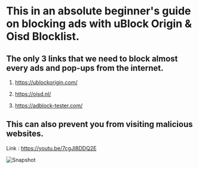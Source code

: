 # This in an absolute beginner's guide on blocking ads with uBlock Origin & Oisd Blocklist.

## The only 3 links that we need to block almost every ads and pop-ups from the internet.

  1. https://ublockorigin.com/

  2. https://oisd.nl/

  3. https://adblock-tester.com/

## This can also prevent you from visiting malicious websites.

Link : https://youtu.be/7cgJl8DDQ2E

![Snapshot](https://github.com/imgodfrey101/uBlockWithOisd/assets/110658018/2895ce56-6cdc-49a1-abb2-de7c4e775e92)


